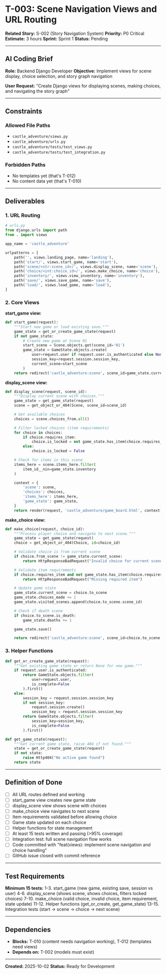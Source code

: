 # T-003: Scene Navigation Views and URL Routing

**Related Story:** S-002 (Story Navigation System)
**Priority:** P0 Critical
**Estimate:** 3 hours
**Sprint:** Sprint 1
**Status:** Pending

---

## AI Coding Brief

**Role:** Backend Django Developer
**Objective:** Implement views for scene display, choice selection, and story graph navigation

**User Request:** "Create Django views for displaying scenes, making choices, and navigating the story graph"

---

## Constraints

### Allowed File Paths
- `castle_adventure/views.py`
- `castle_adventure/urls.py`
- `castle_adventure/tests/test_views.py`
- `castle_adventure/tests/test_integration.py`

### Forbidden Paths
- No templates yet (that's T-012)
- No content data yet (that's T-010)

---

## Deliverables

### 1. URL Routing
```python
# urls.py
from django.urls import path
from . import views

app_name = 'castle_adventure'

urlpatterns = [
    path('', views.landing_page, name='landing'),
    path('start/', views.start_game, name='start'),
    path('scene/<str:scene_id>/', views.display_scene, name='scene'),
    path('choice/<int:choice_id>/', views.make_choice, name='choice'),
    path('inventory/', views.view_inventory, name='inventory'),
    path('save/', views.save_game, name='save'),
    path('load/', views.load_game, name='load'),
]
```

### 2. Core Views

**start_game view:**
```python
def start_game(request):
    """Start new game or load existing save."""
    game_state = get_or_create_game_state(request)
    if not game_state:
        # Create new game at Scene 01
        start_scene = Scene.objects.get(scene_id='01')
        game_state = GameState.objects.create(
            user=request.user if request.user.is_authenticated else None,
            session_key=request.session.session_key,
            current_scene=start_scene
        )
    return redirect('castle_adventure:scene', scene_id=game_state.current_scene.scene_id)
```

**display_scene view:**
```python
def display_scene(request, scene_id):
    """Display current scene with choices."""
    game_state = get_game_state(request)
    scene = get_object_or_404(Scene, scene_id=scene_id)

    # Get available choices
    choices = scene.choices_from.all()

    # Filter locked choices (item requirements)
    for choice in choices:
        if choice.requires_item:
            choice.is_locked = not game_state.has_item(choice.requires_item.item_id)
        else:
            choice.is_locked = False

    # Check for items in this scene
    items_here = scene.items_here.filter(
        item_id__nin=game_state.inventory
    )

    context = {
        'scene': scene,
        'choices': choices,
        'items_here': items_here,
        'game_state': game_state,
    }
    return render(request, 'castle_adventure/game_board.html', context)
```

**make_choice view:**
```python
def make_choice(request, choice_id):
    """Process player choice and navigate to next scene."""
    game_state = get_game_state(request)
    choice = get_object_or_404(Choice, id=choice_id)

    # Validate choice is from current scene
    if choice.from_scene != game_state.current_scene:
        return HttpResponseBadRequest("Invalid choice for current scene")

    # Validate item requirements
    if choice.requires_item and not game_state.has_item(choice.requires_item.item_id):
        return HttpResponseBadRequest("Missing required item")

    # Update game state
    game_state.current_scene = choice.to_scene
    game_state.choices_made += 1
    game_state.visited_scenes.append(choice.to_scene.scene_id)

    # Check if death scene
    if choice.to_scene.is_death:
        game_state.deaths += 1

    game_state.save()

    return redirect('castle_adventure:scene', scene_id=choice.to_scene.scene_id)
```

### 3. Helper Functions
```python
def get_or_create_game_state(request):
    """Get existing game state or return None for new game."""
    if request.user.is_authenticated:
        return GameState.objects.filter(
            user=request.user,
            is_complete=False
        ).first()
    else:
        session_key = request.session.session_key
        if not session_key:
            request.session.create()
            session_key = request.session.session_key
        return GameState.objects.filter(
            session_key=session_key,
            is_complete=False
        ).first()

def get_game_state(request):
    """Get current game state, raise 404 if not found."""
    state = get_or_create_game_state(request)
    if not state:
        raise Http404("No active game found")
    return state
```

---

## Definition of Done

- [ ] All URL routes defined and working
- [ ] start_game view creates new game state
- [ ] display_scene view shows scene with choices
- [ ] make_choice view navigates to next scene
- [ ] Item requirements validated before allowing choice
- [ ] Game state updated on each choice
- [ ] Helper functions for state management
- [ ] At least 15 tests written and passing (>95% coverage)
- [ ] Integration test: full scene navigation flow works
- [ ] Code committed with "feat(views): implement scene navigation and choice handling"
- [ ] GitHub issue closed with commit reference

---

## Test Requirements

**Minimum 15 tests:**
1-3. start_game (new game, existing save, session vs user)
4-6. display_scene (shows scene, shows choices, filters locked choices)
7-10. make_choice (valid choice, invalid choice, item requirement, state update)
11-12. Helper functions (get_or_create, get_game_state)
13-15. Integration tests (start → scene → choice → next scene)

---

## Dependencies

- **Blocks:** T-010 (content needs navigation working), T-012 (templates need views)
- **Depends on:** T-002 (models must exist)

---

**Created:** 2025-10-02
**Status:** Ready for Development
